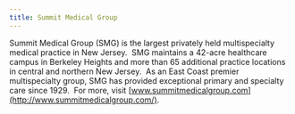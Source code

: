 ```yaml
---
title: Summit Medical Group
---
```


Summit Medical Group (SMG) is the largest privately held multispecialty medical practice in New Jersey.  SMG maintains a 42-acre healthcare campus in Berkeley Heights and more than 65 additional practice locations in central and northern New Jersey.  As an East Coast premier multispecialty group, SMG has provided exceptional primary and specialty care since 1929.  For more, visit [www.summitmedicalgroup.com](http://www.summitmedicalgroup.com/).
